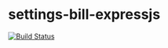 # settings-bill-expressjs
[![Build Status](https://app.travis-ci.com/Viollah/settings-bill-expressjs.svg?branch=master)](https://app.travis-ci.com/Viollah/settings-bill-expressjs)
